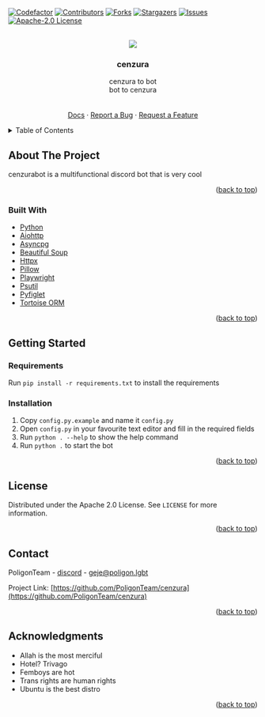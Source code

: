 <div id="top"></div>


[![Codefactor][codefactor-shield]][codefactor-url]
[![Contributors][contributors-shield]][contributors-url]
[![Forks][forks-shield]][forks-url]
[![Stargazers][stars-shield]][stars-url]
[![Issues][issues-shield]][issues-url]
[![Apache-2.0 License][license-shield]][license-url]

<!-- PROJECT LOGO -->
<br />
<div align="center">
  
  <a href="https://github.com/PoligonTeam/cenzura">
    <img src="https://cdn.poligon.lgbt/XwrHwBjmXw.png">
  </a>

<h3 align="center">cenzura</h3>

  <p align="center">
    cenzura to bot
    <br />
    bot to cenzura
    <br />
    <br />
    <br />
    <a href="https://cenzura.poligon.lgbt/docs">Docs</a>
    ·
    <a href="https://github.com/PoligonTeam/cenzura/issues">Report a Bug</a>
    ·
    <a href="https://github.com/PoligonTeam/cenzura/issues">Request a Feature</a>
  </p>
</div>

<details>
  <summary>Table of Contents</summary>
  <ol>
    <li>
      <a href="#about-the-project">About The Project</a>
      <ul>
        <li><a href="#built-with">Built With</a></li>
      </ul>
    </li>
    <li>
      <a href="#getting-started">Getting Started</a>
      <ul>
        <li><a href="#prerequisites">Prerequisites</a></li>
        <li><a href="#installation">Installation</a></li>
      </ul>
    </li>
    <li><a href="#usage">Usage</a></li>
    <li><a href="#roadmap">Roadmap</a></li>
    <li><a href="#contributing">Contributing</a></li>
    <li><a href="#license">License</a></li>
    <li><a href="#contact">Contact</a></li>
    <li><a href="#acknowledgments">Acknowledgments</a></li>
  </ol>
</details>



<!-- ABOUT THE PROJECT -->
## About The Project

cenzurabot is a multifunctional discord bot that is very cool

<p align="right">(<a href="#top">back to top</a>)</p>



### Built With

* [Python](https://python.org/)
* [Aiohttp](https://aiohttp.org/)
* [Asyncpg](https://github.com/MagicStack/asyncpg)
* [Beautiful Soup](https://www.crummy.com/software/BeautifulSoup/)
* [Httpx](https://www.python-httpx.org/)
* [Pillow](https://python-pillow.org/)
* [Playwright](https://playwright.dev/python/)
* [Psutil](https://github.com/giampaolo/psutil)
* [Pyfiglet](https://github.com/pwaller/pyfiglet)
* [Tortoise ORM](https://github.com/tortoise/tortoise-orm)

<p align="right">(<a href="#top">back to top</a>)</p>



<!-- GETTING STARTED -->
## Getting Started
### Requirements

Run `pip install -r requirements.txt` to install the requirements


### Installation
1. Copy `config.py.example` and name it `config.py`
2. Open `config.py` in your favourite text editor and fill in the required fields
3. Run `python . --help` to show the help command
4. Run `python .` to start the bot

<p align="right">(<a href="#top">back to top</a>)</p>

<!-- LICENSE -->
## License

Distributed under the Apache 2.0 License. See `LICENSE` for more information.

<p align="right">(<a href="#top">back to top</a>)</p>



<!-- CONTACT -->
## Contact

PoligonTeam - [discord](https://discord.gg/tDQURnVtGC) - geje@poligon.lgbt

Project Link: [https://github.com/PoligonTeam/cenzura](https://github.com/PoligonTeam/cenzura)

<p align="right">(<a href="#top">back to top</a>)</p>



<!-- ACKNOWLEDGMENTS -->
## Acknowledgments

* Allah is the most merciful
* Hotel? Trivago
* Femboys are hot
* Trans rights are human rights
* Ubuntu is the best distro

<p align="right">(<a href="#top">back to top</a>)</p>

[codefactor-shield]: https://www.codefactor.io/repository/github/poligonteam/cenzura/badge?style=for-the-badge
[codefactor-url]: https://www.codefactor.io/repository/github/poligonteam/cenzura
[contributors-shield]: https://img.shields.io/github/contributors/PoligonTeam/cenzura.svg?style=for-the-badge
[contributors-url]: https://github.com/PoligonTeam/cenzura/graphs/contributors
[forks-shield]: https://img.shields.io/github/forks/PoligonTeam/cenzura.svg?style=for-the-badge
[forks-url]: https://github.com/PoligonTeam/cenzura/network/members
[stars-shield]: https://img.shields.io/github/stars/PoligonTeam/cenzura.svg?style=for-the-badge
[stars-url]: https://github.com/PoligonTeam/cenzura/stargazers
[issues-shield]: https://img.shields.io/github/issues/PoligonTeam/cenzura.svg?style=for-the-badge
[issues-url]: https://github.com/PoligonTeam/cenzura/issues
[license-shield]: https://img.shields.io/github/license/PoligonTeam/cenzura.svg?style=for-the-badge
[license-url]: https://github.com/PoligonTeam/cenzura/blob/master/LICENSE
[product-screenshot]: images/screenshot.png

